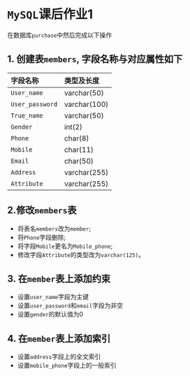 

# `MySQL`课后作业1

在数据库`purchase`中然后完成以下操作

## 1. 创建表`members`, 字段名称与对应属性如下

| 字段名称        | 类型及长度   |
| :-------------- | :----------- |
| `User_name`     | varchar(50)  |
| `User_password` | varchar(100) |
| `True_name`     | varchar(50)  |
| `Gender`        | int(2)       |
| `Phone`         | char(8)      |
| `Mobile`        | char(11)     |
| `Email`         | char(50)     |
| `Address`       | varchar(255) |
| `Attribute`     | varchar(255) |

## 2.修改`members`表

- 将表名`members`改为`member`;
- 将`Phone`字段删除;
- 将字段`Mobile`更名为`Mobile_phone`;
- 修改字段`Attribute`的类型改为`varchar(125)`。

## 3. 在`member`表上添加约束

- 设置`user_name`字段为主键
- 设置`user_password`和`email`字段为非空
- 设置`gender`的默认值为0

## 4. 在`member`表上添加索引

- 设置`address`字段上的全文索引
- 设置`mobile_phone`字段上的一般索引

